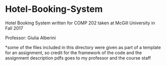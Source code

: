 # Hotel-Booking-System
Hotel Booking System written for COMP 202 taken at McGill University in Fall 2017

Professor: Giulia Alberini

*some of the files included in this directory were given as part of a template for an assignment, so credit for the framework of the code and the assignment description pdfs goes to my professor and the course staff
